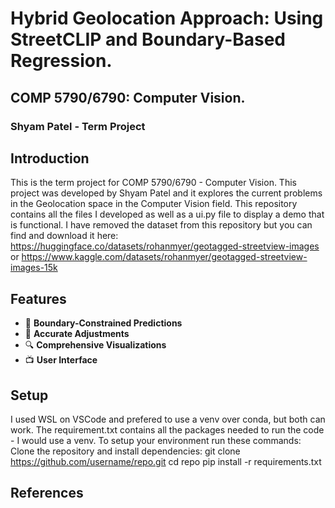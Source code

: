 # Hybrid Geolocation Approach: Using StreetCLIP and Boundary-Based Regression. 
## COMP 5790/6790: Computer Vision.
### Shyam Patel - Term Project

## Introduction
This is the term project for COMP 5790/6790 - Computer Vision. This project was developed by Shyam Patel and it explores the current problems in the Geolocation space in the Computer Vision field. This repository contains all the files I developed as well as a ui.py file to display a demo that is functional. I have removed the dataset from this repository but you can find and download it here: https://huggingface.co/datasets/rohanmyer/geotagged-streetview-images or https://www.kaggle.com/datasets/rohanmyer/geotagged-streetview-images-15k

## Features
- 📍 **Boundary-Constrained Predictions**
- 🚀 **Accurate Adjustments**
- 🔍 **Comprehensive Visualizations**
- 📺 **User Interface**

## Setup
I used WSL on VSCode and prefered to use a venv over conda, but both can work. The requirement.txt contains all the packages needed to run the code - I would use a venv.
To setup your environment run these commands:
Clone the repository and install dependencies:
git clone https://github.com/username/repo.git
cd repo
pip install -r requirements.txt

## References

 
